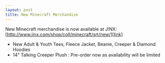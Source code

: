 ```yaml
---
layout: post
title: New Minecraft Merchandise
---
```


New Minecraft merchandise is now available at J!NX: [http://www.jinx.com/shop/coll/minecraft/srt/new/][link]

- New Adult & Youth Tees, Fleece Jacket, Beanie, Creeper & Diamond Hoodies
- 14" Talking Creeper Plush : Pre-order now as availability will be limited

[link]: http://www.jinx.com/shop/coll/minecraft/srt/new/